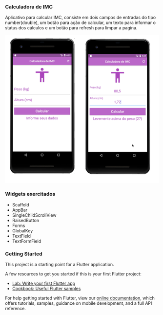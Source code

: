 ### Calculadora de IMC

Aplicativo para calcular IMC, consiste em dois campos de entradas do tipo number(double), um botão para ação de calcular, um texto para informar o status dos cálculos e um botão para refresh para limpar a pagina.

![Calculadora de IMC](../images/calculatorimc_img.png)

### Widgets exercitados
- Scaffold
- AppBar
- SingleChildScrollView
- RaisedButton
- Forms
- GlobalKey
- TextField
- TextFormField

### Getting Started

This project is a starting point for a Flutter application.

A few resources to get you started if this is your first Flutter project:

- [Lab: Write your first Flutter app](https://flutter.dev/docs/get-started/codelab)
- [Cookbook: Useful Flutter samples](https://flutter.dev/docs/cookbook)

For help getting started with Flutter, view our
[online documentation](https://flutter.dev/docs), which offers tutorials,
samples, guidance on mobile development, and a full API reference.
